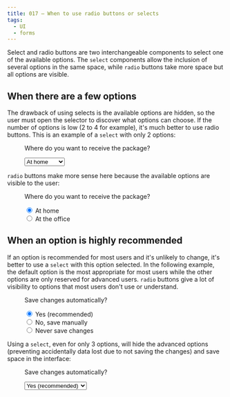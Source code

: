 ```yaml
---
title: 017 — When to use radio buttons or selects
tags:
  - UI
  - forms
---
```


Select and radio buttons are two interchangeable components to select one of the
available options. The `select` components allow the inclusion of several
options in the same space, while `radio` buttons take more space but all options
are visible.

<!-- more -->

## When there are a few options

The drawback of using selects is the available options are hidden, so the user
must open the selector to discover what options can choose. If the number of
options is low (2 to 4 for example), it's much better to use radio buttons. This
is an example of a `select` with only 2 options:

<figure>
<label>
  <p>Where do you want to receive the package?</p>
  <select>
    <option selected>At home</option>
    <option>At the office</option>
  </select>
</label>
</figure>

`radio` buttons make more sense here because the available options are visible
to the user:

<figure>
  <p>Where do you want to receive the package?</p>
  <label><input type="radio" name="package" value="home" checked> At home</label><br>
  <label><input type="radio" name="package" value="office"> At the office</label>
</figure>

## When an option is highly recommended

If an option is recommended for most users and it's unlikely to change, it's
better to use a `select` with this option selected. In the following example,
the default option is the most appropriate for most users while the other
options are only reserved for advanced users. `radio` buttons give a lot of
visibility to options that most users don't use or understand.

<figure>
  <p>Save changes automatically?</p>
  <label><input type="radio" name="changes" value="auto" checked> Yes (recommended)</label><br>
  <label><input type="radio" name="changes" value="manual"> No, save manually</label><br>
  <label><input type="radio" name="changes" value="none"> Never save changes</label>
</figure>

Using a `select`, even for only 3 options, will hide the advanced options
(preventing accidentally data lost due to not saving the changes) and save space
in the interface:

<figure>
  <label>
    <p>Save changes automatically?</p>
    <select>
      <option selected>Yes (recommended)</option>
      <option>No, save manually</option>
      <option>Never save changes</option>
    </select>
  </label>
</figure>
